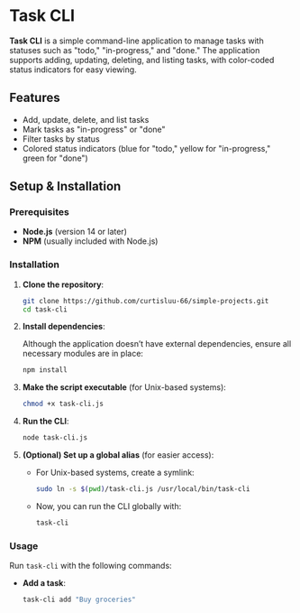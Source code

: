 # Task CLI

**Task CLI** is a simple command-line application to manage tasks with statuses such as "todo," "in-progress," and "done." The application supports adding, updating, deleting, and listing tasks, with color-coded status indicators for easy viewing.

## Features

- Add, update, delete, and list tasks
- Mark tasks as "in-progress" or "done"
- Filter tasks by status
- Colored status indicators (blue for "todo," yellow for "in-progress," green for "done")

## Setup & Installation

### Prerequisites

- **Node.js** (version 14 or later)
- **NPM** (usually included with Node.js)

### Installation

1. **Clone the repository**:

   ```bash
   git clone https://github.com/curtisluu-66/simple-projects.git
   cd task-cli
   ```

2. **Install dependencies**:

   Although the application doesn’t have external dependencies, ensure all necessary modules are in place:

   ```bash
   npm install
   ```

3. **Make the script executable** (for Unix-based systems):

   ```bash
   chmod +x task-cli.js
   ```

4. **Run the CLI**:

   ```bash
   node task-cli.js
   ```

5. **(Optional) Set up a global alias** (for easier access):

   - For Unix-based systems, create a symlink:

     ```bash
     sudo ln -s $(pwd)/task-cli.js /usr/local/bin/task-cli
     ```

   - Now, you can run the CLI globally with:

     ```bash
     task-cli
     ```

### Usage

Run `task-cli` with the following commands:

- **Add a task**:
  ```bash
  task-cli add "Buy groceries"
  ```
